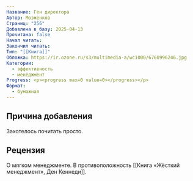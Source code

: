 ```yaml
---
Название: Ген директора
Автор: Мозженков
Страниц: "256"
Добавлена в базу: 2025-04-13
Прочитана: false
Начал читать: 
Закончил читать: 
Тип: "[[Книга]]"
Обложка: https://ir.ozone.ru/s3/multimedia-a/wc1000/6760996246.jpg
Категории:
  - эффективность
  - менеджмент
Progress: <p><progress max=0 value=0></progress></p>
Формат:
  - бумажная
---
```

## Причина добавления

Захотелось почитать просто.

## Рецензия

О мягком менеджменте. В противоположность [[Книга «Жёсткий менеджмент», Ден Кеннеди]].